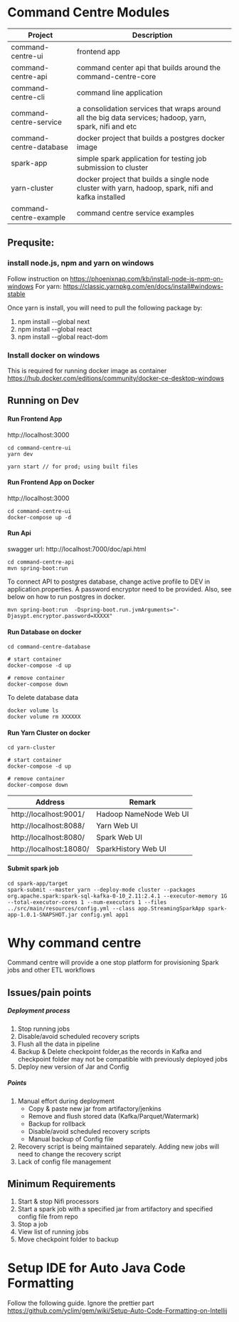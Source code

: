 # Command Centre Modules

| Project     | Description |
| ----------- | ----------- |
| command-centre-ui      |  frontend app      |
| command-centre-api      |  command center api that builds around the command-centre-core |
| command-centre-cli      |  command line application      |
| command-centre-service   |   a consolidation services that wraps around all the big data services; hadoop, yarn, spark, nifi and etc       |
| command-centre-database   |  docker project that builds a postgres docker image           |
| spark-app   | simple spark application for testing job submission to cluster        |
| yarn-cluster   | docker project that builds a single node cluster with yarn, hadoop, spark, nifi and kafka installed        |
| command-centre-example   |  command centre service examples      |

## Prequsite:
### install node.js, npm and yarn on windows 
Follow instruction on https://phoenixnap.com/kb/install-node-js-npm-on-windows
For yarn: https://classic.yarnpkg.com/en/docs/install#windows-stable

Once yarn is install, you will need to pull the following package by:
1) npm install --global next
2) npm install --global react
3) npm install --global react-dom

### Install docker on windows 
This is required for running docker image as container
https://hub.docker.com/editions/community/docker-ce-desktop-windows

## Running on Dev
#### Run Frontend App
http://localhost:3000
```
cd command-centre-ui
yarn dev

yarn start // for prod; using built files
```
#### Run Frontend App on Docker
http://localhost:3000
```
cd command-centre-ui
docker-compose up -d
```
#### Run Api
swagger url: http://localhost:7000/doc/api.html
```
cd command-centre-api
mvn spring-boot:run 
```
To connect API to postgres database, change active profile to DEV in application.properties. 
A password encryptor need to be provided. Also, see below on how to run postgres in docker.

```
mvn spring-boot:run  -Dspring-boot.run.jvmArguments="-Djasypt.encryptor.password=XXXXX"
```

#### Run Database on docker
```
cd command-centre-database

# start container
docker-compose -d up

# remove container
docker-compose down
```

To delete database data
```
docker volume ls
docker volume rm XXXXXX
```

#### Run Yarn Cluster on docker
```
cd yarn-cluster

# start container
docker-compose -d up

# remove container
docker-compose down
```
Address | Remark 
--- | --- 
http://localhost:9001/ | Hadoop NameNode Web UI
http://localhost:8088/ | Yarn Web UI
http://localhost:8080/ | Spark Web UI
http://localhost:18080/ | SparkHistory Web UI
#### Submit spark job
```
cd spark-app/target
spark-submit --master yarn --deploy-mode cluster --packages org.apache.spark:spark-sql-kafka-0-10_2.11:2.4.1 --executor-memory 1G --total-executor-cores 1 --num-executors 1 --files ../src/main/resources/config.yml --class app.StreamingSparkApp spark-app-1.0.1-SNAPSHOT.jar config.yml app1
```

# Why command centre
Command centre will provide a one stop platform for provisioning Spark jobs and other ETL workflows 
## Issues/pain points
##### Deployment process
1.	Stop running jobs
2.	Disable/avoid scheduled recovery scripts 
3.	Flush all the data in pipeline
4.	Backup & Delete checkpoint folder,as the records in Kafka and checkpoint folder may not be compatible with previously deployed jobs 
5.	Deploy new version of Jar and Config 

##### Points
1.	Manual effort during deployment
      -	Copy & paste new jar from artifactory/jenkins
      -	Remove and flush stored data (Kafka/Parquet/Watermark)
      -	Backup for rollback
      -	Disable/avoid scheduled recovery scripts
      -	Manual backup of Config file
2.	Recovery script is being maintained separately. Adding new jobs will need to change the recovery script
3.	Lack of config file management

## Minimum Requirements
1.	Start & stop Nifi processors
2.	Start a spark job with a specified jar from artifactory and specified config file from repo
3.	Stop a job
4.	View list of running jobs
5.	Move checkpoint folder to backup

# Setup IDE for Auto Java Code Formatting
Follow the following guide. Ignore the prettier part
https://github.com/yclim/gem/wiki/Setup-Auto-Code-Formatting-on-Intellij
